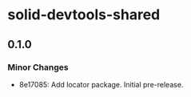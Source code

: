 # solid-devtools-shared

## 0.1.0

### Minor Changes

- 8e17085: Add locator package. Initial pre-release.
